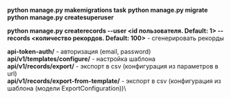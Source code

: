 ﻿
 **python manage.py makemigrations task**
 **python manage.py migrate**
 **python manage.py createsuperuser**

**python manage.py createrecords --user <id пользователя. Default: 1> --records <количество рекордов. Default: 100>** - сгенерировать рекорды

**api-token-auth/** - авторизация (email, password)\
**api/v1/templates/configure/** - настройка шаблона\
**api/v1/records/export/** - экспорт в csv (конфигурация из параметров в url)\
**api/v1/records/export-from-template/** - экспорт в csv (конфигурация из шаблона (модели ExportConfiguration))\
